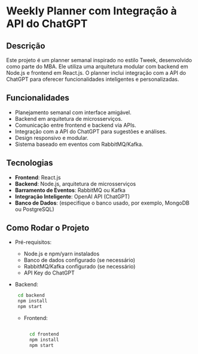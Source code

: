 # Weekly Planner com Integração à API do ChatGPT

## Descrição
Este projeto é um planner semanal inspirado no estilo Tweek, desenvolvido como parte do MBA. Ele utiliza uma arquitetura modular com backend em Node.js e frontend em React.js. O planner inclui integração com a API do ChatGPT para oferecer funcionalidades inteligentes e personalizadas.

## Funcionalidades
- Planejamento semanal com interface amigável.
- Backend em arquitetura de microsserviços.
- Comunicação entre frontend e backend via APIs.
- Integração com a API do ChatGPT para sugestões e análises.
- Design responsivo e modular.
- Sistema baseado em eventos com RabbitMQ/Kafka.

## Tecnologias
- **Frontend**: React.js
- **Backend**: Node.js, arquitetura de microsserviços
- **Barramento de Eventos**: RabbitMQ ou Kafka
- **Integração Inteligente**: OpenAI API (ChatGPT)
- **Banco de Dados**: (especifique o banco usado, por exemplo, MongoDB ou PostgreSQL)

## Como Rodar o Projeto

- Pré-requisitos:
  * Node.js e npm/yarn instalados
  * Banco de dados configurado (se necessário)
  * RabbitMQ/Kafka configurado (se necessário)
  * API Key do ChatGPT
 
- Backend:
  ``` bash
   cd backend
   npm install
   npm start
  
  ```
  - Frontend:
    ``` bash
    
      cd frontend
      npm install
      npm start

    ```


  



